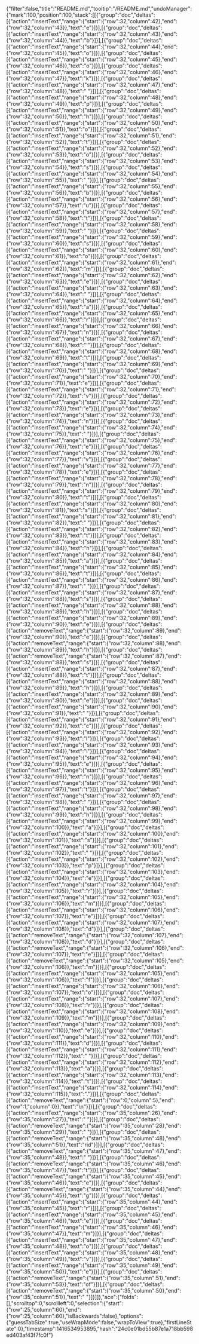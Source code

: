 {"filter":false,"title":"README.md","tooltip":"/README.md","undoManager":{"mark":100,"position":100,"stack":[[{"group":"doc","deltas":[{"action":"insertText","range":{"start":{"row":32,"column":42},"end":{"row":32,"column":43}},"text":"e"}]}],[{"group":"doc","deltas":[{"action":"insertText","range":{"start":{"row":32,"column":43},"end":{"row":32,"column":44}},"text":"b"}]}],[{"group":"doc","deltas":[{"action":"insertText","range":{"start":{"row":32,"column":44},"end":{"row":32,"column":45}},"text":"o"}]}],[{"group":"doc","deltas":[{"action":"insertText","range":{"start":{"row":32,"column":45},"end":{"row":32,"column":46}},"text":"o"}]}],[{"group":"doc","deltas":[{"action":"insertText","range":{"start":{"row":32,"column":46},"end":{"row":32,"column":47}},"text":"k"}]}],[{"group":"doc","deltas":[{"action":"insertText","range":{"start":{"row":32,"column":47},"end":{"row":32,"column":48}},"text":" "}]}],[{"group":"doc","deltas":[{"action":"insertText","range":{"start":{"row":32,"column":48},"end":{"row":32,"column":49}},"text":"p"}]}],[{"group":"doc","deltas":[{"action":"insertText","range":{"start":{"row":32,"column":49},"end":{"row":32,"column":50}},"text":"h"}]}],[{"group":"doc","deltas":[{"action":"insertText","range":{"start":{"row":32,"column":50},"end":{"row":32,"column":51}},"text":"o"}]}],[{"group":"doc","deltas":[{"action":"insertText","range":{"start":{"row":32,"column":51},"end":{"row":32,"column":52}},"text":"t"}]}],[{"group":"doc","deltas":[{"action":"insertText","range":{"start":{"row":32,"column":52},"end":{"row":32,"column":53}},"text":"o"}]}],[{"group":"doc","deltas":[{"action":"insertText","range":{"start":{"row":32,"column":53},"end":{"row":32,"column":54}},"text":"s"}]}],[{"group":"doc","deltas":[{"action":"insertText","range":{"start":{"row":32,"column":54},"end":{"row":32,"column":55}},"text":" "}]}],[{"group":"doc","deltas":[{"action":"insertText","range":{"start":{"row":32,"column":55},"end":{"row":32,"column":56}},"text":"b"}]}],[{"group":"doc","deltas":[{"action":"insertText","range":{"start":{"row":32,"column":56},"end":{"row":32,"column":57}},"text":"u"}]}],[{"group":"doc","deltas":[{"action":"insertText","range":{"start":{"row":32,"column":57},"end":{"row":32,"column":58}},"text":"t"}]}],[{"group":"doc","deltas":[{"action":"insertText","range":{"start":{"row":32,"column":58},"end":{"row":32,"column":59}},"text":" "}]}],[{"group":"doc","deltas":[{"action":"insertText","range":{"start":{"row":32,"column":59},"end":{"row":32,"column":60}},"text":"s"}]}],[{"group":"doc","deltas":[{"action":"insertText","range":{"start":{"row":32,"column":60},"end":{"row":32,"column":61}},"text":"o"}]}],[{"group":"doc","deltas":[{"action":"insertText","range":{"start":{"row":32,"column":61},"end":{"row":32,"column":62}},"text":"m"}]}],[{"group":"doc","deltas":[{"action":"insertText","range":{"start":{"row":32,"column":62},"end":{"row":32,"column":63}},"text":"e"}]}],[{"group":"doc","deltas":[{"action":"insertText","range":{"start":{"row":32,"column":63},"end":{"row":32,"column":64}},"text":" "}]}],[{"group":"doc","deltas":[{"action":"insertText","range":{"start":{"row":32,"column":64},"end":{"row":32,"column":65}},"text":"a"}]}],[{"group":"doc","deltas":[{"action":"insertText","range":{"start":{"row":32,"column":65},"end":{"row":32,"column":66}},"text":"r"}]}],[{"group":"doc","deltas":[{"action":"insertText","range":{"start":{"row":32,"column":66},"end":{"row":32,"column":67}},"text":"n"}]}],[{"group":"doc","deltas":[{"action":"insertText","range":{"start":{"row":32,"column":67},"end":{"row":32,"column":68}},"text":"'"}]}],[{"group":"doc","deltas":[{"action":"insertText","range":{"start":{"row":32,"column":68},"end":{"row":32,"column":69}},"text":"t"}]}],[{"group":"doc","deltas":[{"action":"insertText","range":{"start":{"row":32,"column":69},"end":{"row":32,"column":70}},"text":" "}]}],[{"group":"doc","deltas":[{"action":"insertText","range":{"start":{"row":32,"column":70},"end":{"row":32,"column":71}},"text":"e"}]}],[{"group":"doc","deltas":[{"action":"insertText","range":{"start":{"row":32,"column":71},"end":{"row":32,"column":72}},"text":"v"}]}],[{"group":"doc","deltas":[{"action":"insertText","range":{"start":{"row":32,"column":72},"end":{"row":32,"column":73}},"text":"e"}]}],[{"group":"doc","deltas":[{"action":"insertText","range":{"start":{"row":32,"column":73},"end":{"row":32,"column":74}},"text":"n"}]}],[{"group":"doc","deltas":[{"action":"insertText","range":{"start":{"row":32,"column":74},"end":{"row":32,"column":75}},"text":" "}]}],[{"group":"doc","deltas":[{"action":"insertText","range":{"start":{"row":32,"column":75},"end":{"row":32,"column":76}},"text":"e"}]}],[{"group":"doc","deltas":[{"action":"insertText","range":{"start":{"row":32,"column":76},"end":{"row":32,"column":77}},"text":"v"}]}],[{"group":"doc","deltas":[{"action":"insertText","range":{"start":{"row":32,"column":77},"end":{"row":32,"column":78}},"text":"e"}]}],[{"group":"doc","deltas":[{"action":"insertText","range":{"start":{"row":32,"column":78},"end":{"row":32,"column":79}},"text":"n"}]}],[{"group":"doc","deltas":[{"action":"insertText","range":{"start":{"row":32,"column":79},"end":{"row":32,"column":80}},"text":"t"}]}],[{"group":"doc","deltas":[{"action":"insertText","range":{"start":{"row":32,"column":80},"end":{"row":32,"column":81}},"text":"s"}]}],[{"group":"doc","deltas":[{"action":"insertText","range":{"start":{"row":32,"column":81},"end":{"row":32,"column":82}},"text":" "}]}],[{"group":"doc","deltas":[{"action":"insertText","range":{"start":{"row":32,"column":82},"end":{"row":32,"column":83}},"text":"t"}]}],[{"group":"doc","deltas":[{"action":"insertText","range":{"start":{"row":32,"column":83},"end":{"row":32,"column":84}},"text":"h"}]}],[{"group":"doc","deltas":[{"action":"insertText","range":{"start":{"row":32,"column":84},"end":{"row":32,"column":85}},"text":"a"}]}],[{"group":"doc","deltas":[{"action":"insertText","range":{"start":{"row":32,"column":85},"end":{"row":32,"column":86}},"text":"t"}]}],[{"group":"doc","deltas":[{"action":"insertText","range":{"start":{"row":32,"column":86},"end":{"row":32,"column":87}},"text":" "}]}],[{"group":"doc","deltas":[{"action":"insertText","range":{"start":{"row":32,"column":87},"end":{"row":32,"column":88}},"text":"s"}]}],[{"group":"doc","deltas":[{"action":"insertText","range":{"start":{"row":32,"column":88},"end":{"row":32,"column":89}},"text":"h"}]}],[{"group":"doc","deltas":[{"action":"insertText","range":{"start":{"row":32,"column":89},"end":{"row":32,"column":90}},"text":"e"}]}],[{"group":"doc","deltas":[{"action":"removeText","range":{"start":{"row":32,"column":89},"end":{"row":32,"column":90}},"text":"e"}]}],[{"group":"doc","deltas":[{"action":"removeText","range":{"start":{"row":32,"column":88},"end":{"row":32,"column":89}},"text":"h"}]}],[{"group":"doc","deltas":[{"action":"removeText","range":{"start":{"row":32,"column":87},"end":{"row":32,"column":88}},"text":"s"}]}],[{"group":"doc","deltas":[{"action":"insertText","range":{"start":{"row":32,"column":87},"end":{"row":32,"column":88}},"text":"t"}]}],[{"group":"doc","deltas":[{"action":"insertText","range":{"start":{"row":32,"column":88},"end":{"row":32,"column":89}},"text":"h"}]}],[{"group":"doc","deltas":[{"action":"insertText","range":{"start":{"row":32,"column":89},"end":{"row":32,"column":90}},"text":"e"}]}],[{"group":"doc","deltas":[{"action":"insertText","range":{"start":{"row":32,"column":90},"end":{"row":32,"column":91}},"text":" "}]}],[{"group":"doc","deltas":[{"action":"insertText","range":{"start":{"row":32,"column":91},"end":{"row":32,"column":92}},"text":"c"}]}],[{"group":"doc","deltas":[{"action":"insertText","range":{"start":{"row":32,"column":92},"end":{"row":32,"column":93}},"text":"l"}]}],[{"group":"doc","deltas":[{"action":"insertText","range":{"start":{"row":32,"column":93},"end":{"row":32,"column":94}},"text":"i"}]}],[{"group":"doc","deltas":[{"action":"insertText","range":{"start":{"row":32,"column":94},"end":{"row":32,"column":95}},"text":"e"}]}],[{"group":"doc","deltas":[{"action":"insertText","range":{"start":{"row":32,"column":95},"end":{"row":32,"column":96}},"text":"n"}]}],[{"group":"doc","deltas":[{"action":"insertText","range":{"start":{"row":32,"column":96},"end":{"row":32,"column":97}},"text":"t"}]}],[{"group":"doc","deltas":[{"action":"insertText","range":{"start":{"row":32,"column":97},"end":{"row":32,"column":98}},"text":" "}]}],[{"group":"doc","deltas":[{"action":"insertText","range":{"start":{"row":32,"column":98},"end":{"row":32,"column":99}},"text":"h"}]}],[{"group":"doc","deltas":[{"action":"insertText","range":{"start":{"row":32,"column":99},"end":{"row":32,"column":100}},"text":"a"}]}],[{"group":"doc","deltas":[{"action":"insertText","range":{"start":{"row":32,"column":100},"end":{"row":32,"column":101}},"text":"s"}]}],[{"group":"doc","deltas":[{"action":"insertText","range":{"start":{"row":32,"column":101},"end":{"row":32,"column":102}},"text":" "}]}],[{"group":"doc","deltas":[{"action":"insertText","range":{"start":{"row":32,"column":102},"end":{"row":32,"column":103}},"text":"p"}]}],[{"group":"doc","deltas":[{"action":"insertText","range":{"start":{"row":32,"column":103},"end":{"row":32,"column":104}},"text":"e"}]}],[{"group":"doc","deltas":[{"action":"insertText","range":{"start":{"row":32,"column":104},"end":{"row":32,"column":105}},"text":"r"}]}],[{"group":"doc","deltas":[{"action":"insertText","range":{"start":{"row":32,"column":105},"end":{"row":32,"column":106}},"text":"m"}]}],[{"group":"doc","deltas":[{"action":"insertText","range":{"start":{"row":32,"column":106},"end":{"row":32,"column":107}},"text":"e"}]}],[{"group":"doc","deltas":[{"action":"insertText","range":{"start":{"row":32,"column":107},"end":{"row":32,"column":108}},"text":"d"}]}],[{"group":"doc","deltas":[{"action":"removeText","range":{"start":{"row":32,"column":107},"end":{"row":32,"column":108}},"text":"d"}]}],[{"group":"doc","deltas":[{"action":"removeText","range":{"start":{"row":32,"column":106},"end":{"row":32,"column":107}},"text":"e"}]}],[{"group":"doc","deltas":[{"action":"removeText","range":{"start":{"row":32,"column":105},"end":{"row":32,"column":106}},"text":"m"}]}],[{"group":"doc","deltas":[{"action":"insertText","range":{"start":{"row":32,"column":105},"end":{"row":32,"column":106}},"text":"f"}]}],[{"group":"doc","deltas":[{"action":"insertText","range":{"start":{"row":32,"column":106},"end":{"row":32,"column":107}},"text":"o"}]}],[{"group":"doc","deltas":[{"action":"insertText","range":{"start":{"row":32,"column":107},"end":{"row":32,"column":108}},"text":"r"}]}],[{"group":"doc","deltas":[{"action":"insertText","range":{"start":{"row":32,"column":108},"end":{"row":32,"column":109}},"text":"m"}]}],[{"group":"doc","deltas":[{"action":"insertText","range":{"start":{"row":32,"column":109},"end":{"row":32,"column":110}},"text":"e"}]}],[{"group":"doc","deltas":[{"action":"insertText","range":{"start":{"row":32,"column":110},"end":{"row":32,"column":111}},"text":"d"}]}],[{"group":"doc","deltas":[{"action":"insertText","range":{"start":{"row":32,"column":111},"end":{"row":32,"column":112}},"text":" "}]}],[{"group":"doc","deltas":[{"action":"insertText","range":{"start":{"row":32,"column":112},"end":{"row":32,"column":113}},"text":"a"}]}],[{"group":"doc","deltas":[{"action":"insertText","range":{"start":{"row":32,"column":113},"end":{"row":32,"column":114}},"text":"t"}]}],[{"group":"doc","deltas":[{"action":"insertText","range":{"start":{"row":32,"column":114},"end":{"row":32,"column":115}},"text":"."}]}],[{"group":"doc","deltas":[{"action":"removeText","range":{"start":{"row":0,"column":5},"end":{"row":1,"column":0}},"text":"\n"}]}],[{"group":"doc","deltas":[{"action":"insertText","range":{"start":{"row":35,"column":26},"end":{"row":35,"column":27}},"text":" "}]}],[{"group":"doc","deltas":[{"action":"removeText","range":{"start":{"row":35,"column":28},"end":{"row":35,"column":29}},"text":" "}]}],[{"group":"doc","deltas":[{"action":"removeText","range":{"start":{"row":35,"column":48},"end":{"row":35,"column":51}},"text":"rid"}]}],[{"group":"doc","deltas":[{"action":"removeText","range":{"start":{"row":35,"column":47},"end":{"row":35,"column":48}},"text":" "}]}],[{"group":"doc","deltas":[{"action":"removeText","range":{"start":{"row":35,"column":46},"end":{"row":35,"column":47}},"text":"t"}]}],[{"group":"doc","deltas":[{"action":"removeText","range":{"start":{"row":35,"column":45},"end":{"row":35,"column":46}},"text":"e"}]}],[{"group":"doc","deltas":[{"action":"removeText","range":{"start":{"row":35,"column":44},"end":{"row":35,"column":45}},"text":"g"}]}],[{"group":"doc","deltas":[{"action":"insertText","range":{"start":{"row":35,"column":44},"end":{"row":35,"column":45}},"text":"r"}]}],[{"group":"doc","deltas":[{"action":"insertText","range":{"start":{"row":35,"column":45},"end":{"row":35,"column":46}},"text":"e"}]}],[{"group":"doc","deltas":[{"action":"insertText","range":{"start":{"row":35,"column":46},"end":{"row":35,"column":47}},"text":"m"}]}],[{"group":"doc","deltas":[{"action":"insertText","range":{"start":{"row":35,"column":47},"end":{"row":35,"column":48}},"text":"o"}]}],[{"group":"doc","deltas":[{"action":"insertText","range":{"start":{"row":35,"column":48},"end":{"row":35,"column":49}},"text":"v"}]}],[{"group":"doc","deltas":[{"action":"insertText","range":{"start":{"row":35,"column":49},"end":{"row":35,"column":50}},"text":"e"}]}],[{"group":"doc","deltas":[{"action":"removeText","range":{"start":{"row":35,"column":51},"end":{"row":35,"column":53}},"text":"of"}]}],[{"group":"doc","deltas":[{"action":"removeText","range":{"start":{"row":35,"column":50},"end":{"row":35,"column":51}},"text":" "}]}]]},"ace":{"folds":[],"scrolltop":0,"scrollleft":0,"selection":{"start":{"row":25,"column":60},"end":{"row":25,"column":60},"isBackwards":false},"options":{"guessTabSize":true,"useWrapMode":false,"wrapToView":true},"firstLineState":0},"timestamp":1416534953895,"hash":"24c0e01bd55b87e1a718bb598ed403af43f7fc0f"}